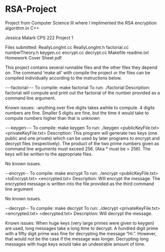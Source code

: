 # RSA-Project
Project from Computer Science III where I implimented the RSA encryption algorithm in C++


Jessica Malark
CPS 222 Project 1

Files submitted:
ReallyLongInt.cc
ReallyLongInt.h
factorial.cc
numberTheory.h
keygen.cc
encrypt.cc
decrypt.cc
Makefile
readme.txt
Homework Cover Sheet.pdf

This project contains several runnable files and the other files they depend on. The command ‘make all’ with compile the project or the files can be compiled individually according to the instructions below. 

---factorial---
To compile: make factorial
To run: ./factorial <number>
Description: factorial will compute and print out the factorial of the number provided as a command line argument.

Known issues:
-anything over five digits takes awhile to compute. 4 digits numbers are fine. Smaller 5 digits are fine, but the time it would take to compute numbers higher than that is unknown



---keygen---
To compile: make keygen
To run: ./keygen <prime> <prime> <publicKeyFile.txt> <privateKeyFile.txt>
Description:
This program will generate two keys (one public and one private) which can be used by later programs to encrypt and decrypt files (respectively). The product of the two prime numbers given as command line arguments must exceed 256. (Aka <prime> * <prime> must be > 256). The keys will be written to the appropriate files.

No known issues.


--encrypt--
To compile: make encrypt
To run: ./encrypt <publicKeyFile.txt> <toEncrypt.txt> <encrypted.txt>
Description: Will encrypt the message. The encrypted message is written into the file provided as the third command line argument

No known issues.


--decrypt--
To compile: make decrypt
To run: ./decrypt <privateKeyFile.txt> <encrypted.txt> <decrypted.txt>
Description: Will decrypt the message. 

Known issues:
When huge keys (very large primes were given to keygen) are used, long messages take a long time to decrypt. A hundred digit prime with a fifty digit prime was fine for decrypting the message “Hi.”.  However, that would not be the case if the message was longer. Decrypting long messages with huge keys would take an undesirable amount of time.
